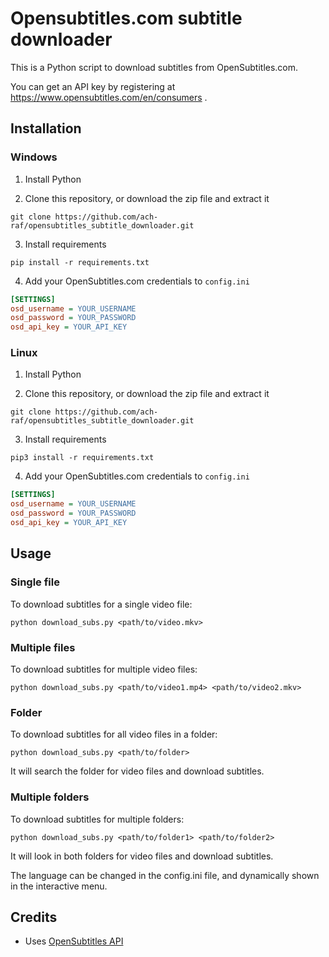 # Opensubtitles.com subtitle downloader

This is a Python script to download subtitles from OpenSubtitles.com.

You can get an API key by registering at https://www.opensubtitles.com/en/consumers .

## Installation

### Windows

1. Install Python

2. Clone this repository, or download the zip file and extract it

```
git clone https://github.com/ach-raf/opensubtitles_subtitle_downloader.git
```

3. Install requirements

```
pip install -r requirements.txt
```

4. Add your OpenSubtitles.com credentials to `config.ini`

```ini
[SETTINGS]
osd_username = YOUR_USERNAME
osd_password = YOUR_PASSWORD
osd_api_key = YOUR_API_KEY
```

### Linux

1. Install Python

2. Clone this repository, or download the zip file and extract it

```
git clone https://github.com/ach-raf/opensubtitles_subtitle_downloader.git
```

3. Install requirements

```
pip3 install -r requirements.txt
```

4. Add your OpenSubtitles.com credentials to `config.ini`

```ini
[SETTINGS]
osd_username = YOUR_USERNAME
osd_password = YOUR_PASSWORD
osd_api_key = YOUR_API_KEY
```

## Usage

### Single file

To download subtitles for a single video file:

```
python download_subs.py <path/to/video.mkv>
```

### Multiple files

To download subtitles for multiple video files:

```
python download_subs.py <path/to/video1.mp4> <path/to/video2.mkv>
```

### Folder

To download subtitles for all video files in a folder:

```
python download_subs.py <path/to/folder>
```

It will search the folder for video files and download subtitles.

### Multiple folders

To download subtitles for multiple folders:

```
python download_subs.py <path/to/folder1> <path/to/folder2>
```

It will look in both folders for video files and download subtitles.

The language can be changed in the config.ini file, and dynamically shown in the interactive menu.

## Credits

- Uses [OpenSubtitles API](https://opensubtitles.stoplight.io/docs/opensubtitles-api/e3750fd63a100-getting-started)
